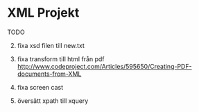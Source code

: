 # XML Projekt


TODO 


2. fixa xsd filen till new.txt


4. fixa transform till html från pdf     http://www.codeproject.com/Articles/595650/Creating-PDF-documents-from-XML



6. fixa screen cast

7. översätt xpath till xquery
